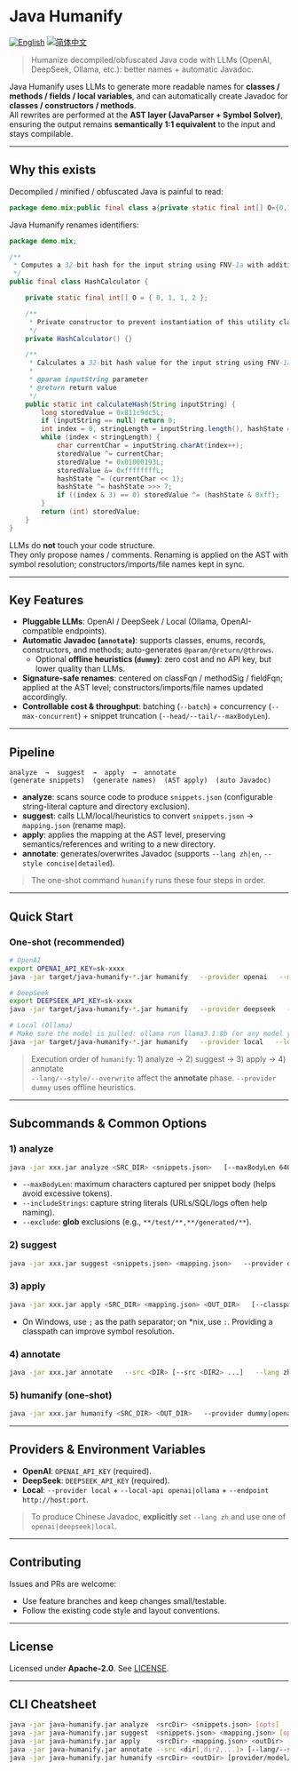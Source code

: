# Java Humanify
[![English](https://img.shields.io/badge/README-English-blue)](./README.md)
[![简体中文](https://img.shields.io/badge/README-简体中文-brightgreen)](./README_zh.md)
> Humanize decompiled/obfuscated Java code with LLMs (OpenAI, DeepSeek, Ollama, etc.): better names + automatic Javadoc.

Java Humanify uses LLMs to generate more readable names for **classes / methods / fields / local variables**, and can automatically create Javadoc for **classes / constructors / methods**.  
All rewrites are performed at the **AST layer (JavaParser + Symbol Solver)**, ensuring the output remains **semantically 1:1 equivalent** to the input and stays compilable.

---

## Why this exists

Decompiled / minified / obfuscated Java is painful to read:

```java
package demo.mix;public final class a{private static final int[] O={0,1,1,2};private a(){}public static int h(String s){long x=0x811c9dc5L;if(s==null)return 0;int i=0,n=s.length(),j=O[2];while(i<n){char c=s.charAt(i++);x^=c;x*=0x01000193L;x&=0xffffffffL;j^=(c<<1);j^=j>>>7;if((i&3)==0)x^=(j&0xff);}return (int)x;}}
```

Java Humanify renames identifiers:

```java
package demo.mix;

/**
 * Computes a 32-bit hash for the input string using FNV-1a with additional state mixing.
 */
public final class HashCalculator {

    private static final int[] O = { 0, 1, 1, 2 };

    /**
     * Private constructor to prevent instantiation of this utility class.
     */
    private HashCalculator() {}

    /**
     * Calculates a 32-bit hash value for the input string using FNV-1a with additional state mixing.
     *
     * @param inputString parameter
     * @return return value
     */
    public static int calculateHash(String inputString) {
        long storedValue = 0x811c9dc5L;
        if (inputString == null) return 0;
        int index = 0, stringLength = inputString.length(), hashState = O[2];
        while (index < stringLength) {
            char currentChar = inputString.charAt(index++);
            storedValue ^= currentChar;
            storedValue *= 0x01000193L;
            storedValue &= 0xffffffffL;
            hashState ^= (currentChar << 1);
            hashState ^= hashState >>> 7;
            if ((index & 3) == 0) storedValue ^= (hashState & 0xff);
        }
        return (int) storedValue;
    }
}
```

LLMs do **not** touch your code structure.  
They only propose names / comments. Renaming is applied on the AST with symbol resolution; constructors/imports/file names kept in sync.

---

## Key Features

- **Pluggable LLMs**: OpenAI / DeepSeek / Local (Ollama, OpenAI-compatible endpoints).
- **Automatic Javadoc (`annotate`)**: supports classes, enums, records, constructors, and methods; auto-generates `@param/@return/@throws`.  
  - Optional **offline heuristics (`dummy`)**: zero cost and no API key, but lower quality than LLMs.
- **Signature-safe renames**: centered on classFqn / methodSig / fieldFqn; applied at the AST level; constructors/imports/file names updated accordingly.
- **Controllable cost & throughput**: batching (`--batch`) + concurrency (`--max-concurrent`) + snippet truncation (`--head/--tail/--maxBodyLen`).

---

## Pipeline

```
analyze  →  suggest  →  apply  →  annotate
(generate snippets)  (generate names)  (AST apply)  (auto Javadoc)
```

- **analyze**: scans source code to produce `snippets.json` (configurable string-literal capture and directory exclusion).
- **suggest**: calls LLM/local/heuristics to convert `snippets.json` → `mapping.json` (rename map).
- **apply**: applies the mapping at the AST level, preserving semantics/references and writing to a new directory.
- **annotate**: generates/overwrites Javadoc (supports `--lang zh|en`, `--style concise|detailed`).

> The one-shot command `humanify` runs these four steps in order.

---

## Quick Start

### One-shot (recommended)

```bash
# OpenAI
export OPENAI_API_KEY=sk-xxxx
java -jar target/java-humanify-*.jar humanify   --provider openai   --model gpt-4o-mini   --lang zh   samples/src samples/out
```

```bash
# DeepSeek
export DEEPSEEK_API_KEY=sk-xxxx
java -jar target/java-humanify-*.jar humanify   --provider deepseek   --model deepseek-chat   --lang zh   samples/src samples/out
```

```bash
# Local (Ollama)
# Make sure the model is pulled: ollama run llama3.1:8b (or any model you prefer)
java -jar target/java-humanify-*.jar humanify   --provider local   --local-api ollama   --endpoint http://localhost:11434   --model llama3.1:8b   --lang zh   samples/src samples/out
```

> Execution order of `humanify`: 1) analyze → 2) suggest → 3) apply → 4) annotate  
> `--lang/--style/--overwrite` affect the **annotate** phase. `--provider dummy` uses offline heuristics.

---

## Subcommands & Common Options

### 1) analyze
```bash
java -jar xxx.jar analyze <SRC_DIR> <snippets.json>   [--maxBodyLen 6400]   [--includeStrings true|false]   [--include-ctors true|false]   [--include-class true|false]   [--exclude <glob1,glob2,...>]
```
- `--maxBodyLen`: maximum characters captured per snippet body (helps avoid excessive tokens).  
- `--includeStrings`: capture string literals (URLs/SQL/logs often help naming).  
- `--exclude`: **glob** exclusions (e.g., `**/test/**,**/generated/**`).

### 2) suggest
```bash
java -jar xxx.jar suggest <snippets.json> <mapping.json>   --provider dummy|openai|local|deepseek   --model gpt-4o-mini   [--local-api openai|ollama]   [--endpoint http://host:port]   [--timeout-sec 180]   [--batch 12]   [--max-concurrent 100]   [--head 40 --tail 30]
```

### 3) apply
```bash
java -jar xxx.jar apply <SRC_DIR> <mapping.json> <OUT_DIR>   [--classpath <jarOrDir:jarOrDir:...>]   [--format | --no-format]
```
- On Windows, use `;` as the path separator; on *nix, use `:`. Providing a classpath can improve symbol resolution.

### 4) annotate
```bash
java -jar xxx.jar annotate   --src <DIR> [--src <DIR2> ...]   --lang zh|en   --style concise|detailed   --provider dummy|openai|local|deepseek   --model gpt-4o-mini   [--local-api openai|ollama]   [--endpoint http://host:port]   [--timeout-sec 180]   [--batch 12]   [--max-concurrent 100]   [--overwrite]
```

### 5) humanify (one-shot)
```bash
java -jar xxx.jar humanify <SRC_DIR> <OUT_DIR>   --provider dummy|openai|local|deepseek   --model <name>   --lang zh|en   [other suggest/annotate related options...]
```

---

## Providers & Environment Variables

- **OpenAI**: `OPENAI_API_KEY` (required).  
- **DeepSeek**: `DEEPSEEK_API_KEY` (required).  
- **Local**: `--provider local` + `--local-api openai|ollama` + `--endpoint http://host:port`.

> To produce Chinese Javadoc, **explicitly** set `--lang zh` and use one of `openai|deepseek|local`.

---

## Contributing

Issues and PRs are welcome:
- Use feature branches and keep changes small/testable.
- Follow the existing code style and layout conventions.

---

## License

Licensed under **Apache-2.0**. See [LICENSE](./LICENSE).

---

## CLI Cheatsheet

```bash
java -jar java-humanify.jar analyze  <srcDir> <snippets.json> [opts]
java -jar java-humanify.jar suggest  <snippets.json> <mapping.json> [opts]
java -jar java-humanify.jar apply    <srcDir> <mapping.json> <outDir> [--classpath ...]
java -jar java-humanify.jar annotate --src <dir[,dir2,...]> [--lang/--style/--overwrite ...]
java -jar java-humanify.jar humanify <srcDir> <outDir> [provider/model/annotate opts...]
```
